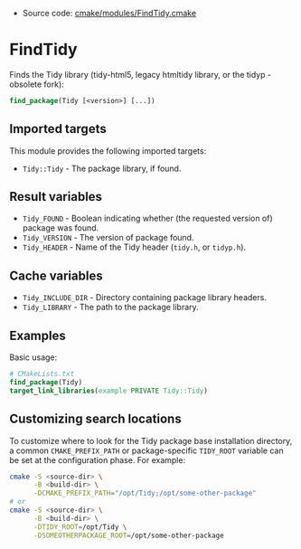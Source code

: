 <!-- This is auto-generated file. -->
* Source code: [cmake/modules/FindTidy.cmake](https://github.com/petk/php-build-system/blob/master/cmake/cmake/modules/FindTidy.cmake)

# FindTidy

Finds the Tidy library (tidy-html5, legacy htmltidy library, or the tidyp -
obsolete fork):

```cmake
find_package(Tidy [<version>] [...])
```

## Imported targets

This module provides the following imported targets:

* `Tidy::Tidy` - The package library, if found.

## Result variables

* `Tidy_FOUND` - Boolean indicating whether (the requested version of) package
  was found.
* `Tidy_VERSION` - The version of package found.
* `Tidy_HEADER` - Name of the Tidy header (`tidy.h`, or `tidyp.h`).

## Cache variables

* `Tidy_INCLUDE_DIR` - Directory containing package library headers.
* `Tidy_LIBRARY` - The path to the package library.

## Examples

Basic usage:

```cmake
# CMakeLists.txt
find_package(Tidy)
target_link_libraries(example PRIVATE Tidy::Tidy)
```

## Customizing search locations

To customize where to look for the Tidy package base
installation directory, a common `CMAKE_PREFIX_PATH` or
package-specific `TIDY_ROOT` variable can be set at
the configuration phase. For example:

```sh
cmake -S <source-dir> \
      -B <build-dir> \
      -DCMAKE_PREFIX_PATH="/opt/Tidy;/opt/some-other-package"
# or
cmake -S <source-dir> \
      -B <build-dir> \
      -DTIDY_ROOT=/opt/Tidy \
      -DSOMEOTHERPACKAGE_ROOT=/opt/some-other-package
```
